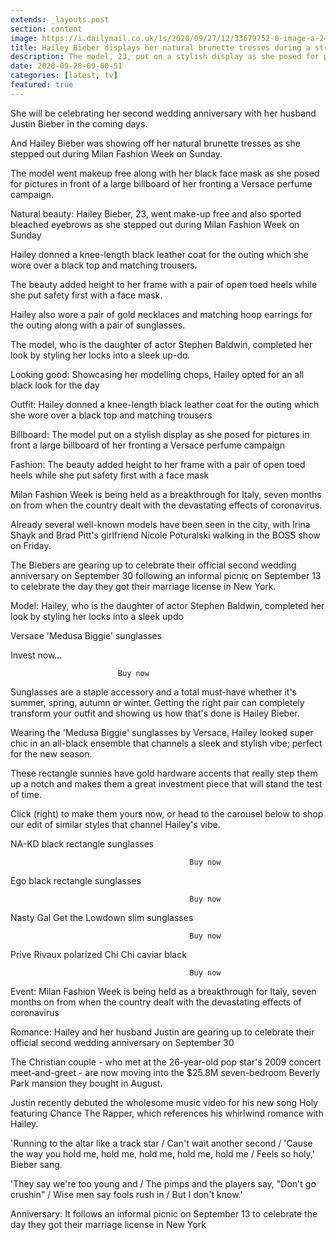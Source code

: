 ```yaml
---
extends: _layouts.post
section: content
image: https://i.dailymail.co.uk/1s/2020/09/27/12/33679752-0-image-a-24_1601207170953.jpg 
title: Hailey Bieber displays her natural brunette tresses during a stroll at Milan Fashion Week 
description: The model, 23, put on a stylish display as she posed for pictures in front a large billboard of her fronting a Versace perfume campaign. 
date: 2020-09-28-09-00-51 
categories: [latest, tv] 
featured: true 
--- 
```

She will be celebrating her second wedding anniversary with her husband Justin Bieber in the coming days.

And Hailey Bieber was showing off her natural brunette tresses as she stepped out during Milan Fashion Week on Sunday. 

The model went makeup free along with her black face mask as she posed for pictures in front of a large billboard of her fronting a Versace perfume campaign.

Natural beauty: Hailey Bieber, 23, went make-up free and also sported bleached eyebrows as she stepped out during Milan Fashion Week on Sunday 

Hailey donned a knee-length black leather coat for the outing which she wore over a black top and matching trousers.

The beauty added height to her frame with a pair of open toed heels while she put safety first with a face mask.

Hailey also wore a pair of gold necklaces and matching hoop earrings for the outing along with a pair of sunglasses.

The model, who is the daughter of actor Stephen Baldwin, completed her look by styling her locks into a sleek up-do. 

Looking good: Showcasing her modelling chops, Hailey opted for an all black look for the day

Outfit: Hailey donned a knee-length black leather coat for the outing which she wore over a black top and matching trousers 

Billboard: The model put on a stylish display as she posed for pictures in front a large billboard of her fronting a Versace perfume campaign

Fashion: The beauty added height to her frame with a pair of open toed heels while she put safety first with a face mask 

Milan Fashion Week is being held as a breakthrough for Italy, seven months on from when the country dealt with the devastating effects of coronavirus.

Already several well-known models have been seen in the city, with Irina Shayk and Brad Pitt's girlfriend Nicole Poturalski walking in the BOSS show on Friday.

The Biebers are gearing up to celebrate their official second wedding anniversary on September 30 following an informal picnic on September 13 to celebrate the day they got their marriage license in New York.

Model: Hailey, who is the daughter of actor Stephen Baldwin, completed her look by styling her locks into a sleek updo 


                        


                        
                            
                    

Versace 'Medusa Biggie' sunglasses

Invest now...


                            Buy now
                        

Sunglasses are a staple accessory and a total must-have whether it's summer, spring, autumn or winter. Getting the right pair can completely transform your outfit and showing us how that's done is Hailey Bieber.

Wearing the 'Medusa Biggie' sunglasses by Versace, Hailey looked super chic in an all-black ensemble that channels a sleek and stylish vibe; perfect for the new season.

These rectangle sunnies have gold hardware accents that really step them up a notch and makes them a great investment piece that will stand the test of time.

Click (right) to make them yours now, or head to the carousel below to shop our edit of similar styles that channel Hailey's vibe.

NA-KD black rectangle sunglasses


                                            Buy now
                                        

Ego black rectangle sunglasses


                                            Buy now
                                        

Nasty Gal Get the Lowdown slim sunglasses


                                            Buy now
                                        

Prive Rivaux polarized Chi Chi caviar black


                                            Buy now
                                        

Event: Milan Fashion Week is being held as a breakthrough for Italy, seven months on from when the country dealt with the devastating effects of coronavirus

Romance: Hailey and her husband Justin are gearing up to celebrate their official second wedding anniversary on September 30

The Christian couple - who met at the 26-year-old pop star's 2009 concert meet-and-greet - are now moving into the $25.8M seven-bedroom Beverly Park mansion they bought in August.

Justin recently debuted the wholesome music video for his new song Holy featuring Chance The Rapper, which references his whirlwind romance with Hailey.

'Running to the altar like a track star / Can't wait another second / 'Cause the way you hold me, hold me, hold me, hold me, hold me / Feels so holy,' Bieber sang.

'They say we're too young and / The pimps and the players say, "Don't go crushin" / Wise men say fools rush in / But I don't know.'

Anniversary: It follows an informal picnic on September 13 to celebrate the day they got their marriage license in New York

